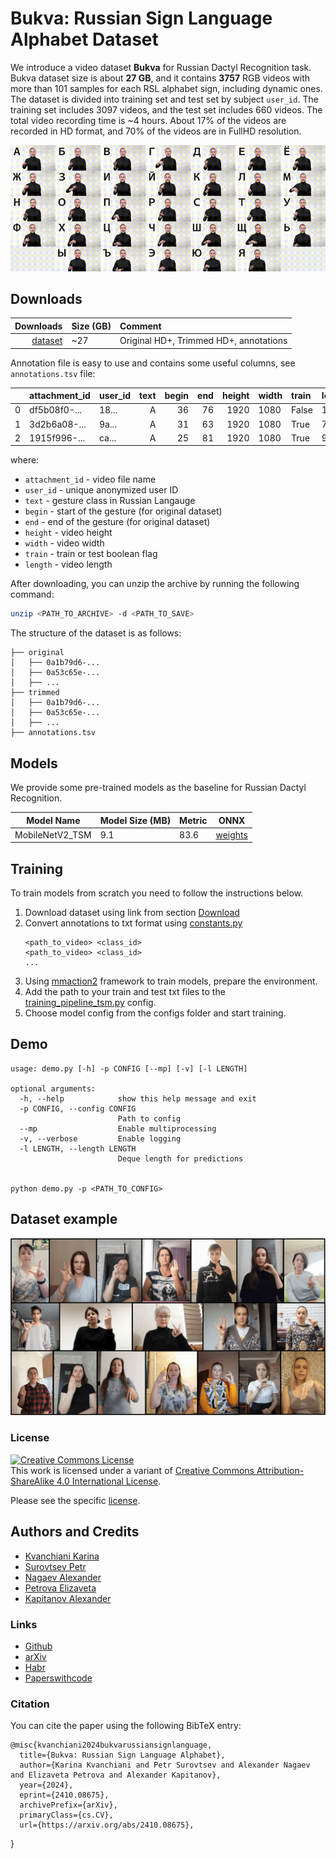 # Bukva: Russian Sign Language Alphabet Dataset

We introduce a video dataset **Bukva** for Russian Dactyl Recognition task. Bukva dataset size is about **27 GB**, and it contains **3757** RGB videos with more than 101 samples for each RSL alphabet sign, including dynamic ones. The dataset is divided into training set and test set by subject `user_id`. The training set includes 3097 videos, and the test set includes 660 videos. The total video recording time is ~4 hours. About 17% of the videos are recorded in HD format, and 70% of the videos are in FullHD resolution.

![gif](images/bukva.gif)

## Downloads
|                                                                                               Downloads | Size (GB) | Comment                                                              |
|--------------------------------------------------------------------------------------------------------:|:----------|:---------------------------------------------------------------------|
|[dataset](https://rndml-team-cv.obs.ru-moscow-1.hc.sbercloud.ru/datasets/bukva/bukva.zip) | ~27       | Original HD+, Trimmed HD+, annotations                     |

Annotation file is easy to use and contains some useful columns, see `annotations.tsv` file:

|    | attachment_id | user_id | text | begin | end |  height  | width   | train | length |
|---:|:--------------|:--------|------:|-------:|-------:|-------:|:--------|:------|:----|
|  0 | df5b08f0-...  | 18...   |  А |   36 |     76 | 1920 | 1080    | False    | 150  |
|  1 | 3d2b6a08-...  | 9a...   |  А |   31 |     63 |   1920 | 1080   | True    | 78  |
|  2 | 1915f996-...  | ca...   |  А |   25 |     81 |  1920 | 1080   | True    | 98  |

where:
- `attachment_id` - video file name
- `user_id` - unique anonymized user ID
- `text` - gesture class in Russian Langauge
- `begin` - start of the gesture (for original dataset)
- `end` - end of the gesture (for original dataset)
- `height` - video height
- `width` - video width
- `train` - train or test boolean flag
- `length` - video length

After downloading, you can unzip the archive by running the following command:
```bash
unzip <PATH_TO_ARCHIVE> -d <PATH_TO_SAVE>
```
The structure of the dataset is as follows:
```
├── original
│   ├── 0a1b79d6-...
│   ├── 0a53c65e-...
│   ├── ...
├── trimmed
│   ├── 0a1b79d6-...
│   ├── 0a53c65e-...
│   ├── ...
├── annotations.tsv
```

## Models
We provide some pre-trained models as the baseline for Russian Dactyl Recognition.


| Model Name        | Model Size (MB) | Metric | ONNX|
|-------------------|-----------------|--------|-----|
| MobileNetV2_TSM | 9.1          | 83.6  | [weights](https://rndml-team-cv.obs.ru-moscow-1.hc.sbercloud.ru/datasets/bukva/models/MobileNetV2_TSM.onnx)|

## Training
To train models from scratch you need to follow the instructions below.

1. Download dataset using link from section [Download](#downloads)
2. Convert annotations to txt format using [constants.py](constants.py)
   ```
   <path_to_video> <class_id>
   <path_to_video> <class_id>
   ...
   ```
3. Using [mmaction2](https://github.com/open-mmlab/mmaction2/tree/main) framework to train models, prepare the environment.
4. Add the path to your train and test txt files to the [training_pipeline_tsm.py](configs/training_pipeline_tsm.py) config.
5. Choose model config from the configs folder and start training.

## Demo
```console
usage: demo.py [-h] -p CONFIG [--mp] [-v] [-l LENGTH]

optional arguments:
  -h, --help            show this help message and exit
  -p CONFIG, --config CONFIG
                        Path to config
  --mp                  Enable multiprocessing
  -v, --verbose         Enable logging
  -l LENGTH, --length LENGTH
                        Deque length for predictions


python demo.py -p <PATH_TO_CONFIG>
```
## Dataset example

![image](images/gestures.png)

### License
<a rel="license" href="http://creativecommons.org/licenses/by-sa/4.0/"><img alt="Creative Commons License" style="border-width:0" src="https://i.creativecommons.org/l/by-sa/4.0/88x31.png" /></a><br />This work is licensed under a variant of <a rel="license" href="http://creativecommons.org/licenses/by-sa/4.0/">Creative Commons Attribution-ShareAlike 4.0 International License</a>.

Please see the specific [license](license/en_us.pdf).

## Authors and Credits
- [Kvanchiani Karina](https://www.linkedin.com/in/kvanchiani)
- [Surovtsev Petr](https://www.linkedin.com/in/petros000)
- [Nagaev Alexander](https://www.linkedin.com/in/nagadit/)
- [Petrova Elizaveta](https://www.linkedin.com/in/elizaveta-petrova-248135263/)
- [Kapitanov Alexander](https://www.linkedin.com/in/hukenovs)


### Links
- [Github](https://github.com/ai-forever/bukva)
- [arXiv](https://arxiv.org/abs/2410.08675)
- [Habr](https://habr.com/ru/companies/sberdevices/articles/850858/)
- [Paperswithcode](https://paperswithcode.com/paper/bukva-russian-sign-language-alphabet)

### Citation
You can cite the paper using the following BibTeX entry:

    @misc{kvanchiani2024bukvarussiansignlanguage,
      title={Bukva: Russian Sign Language Alphabet},
      author={Karina Kvanchiani and Petr Surovtsev and Alexander Nagaev and Elizaveta Petrova and Alexander Kapitanov},
      year={2024},
      eprint={2410.08675},
      archivePrefix={arXiv},
      primaryClass={cs.CV},
      url={https://arxiv.org/abs/2410.08675},
}

